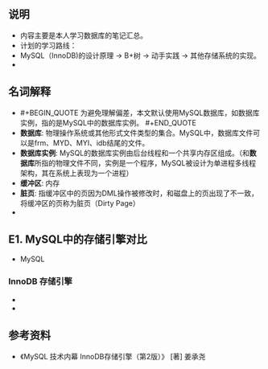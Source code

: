 ## 说明
- 内容主要是本人学习数据库的笔记汇总。
- 计划的学习路线：
- MySQL（InnoDB)的设计原理 -> B+树 -> 动手实践 -> 其他存储系统的实现。
-
## 名词解释
-
  #+BEGIN_QUOTE
  为避免理解偏差，本文默认使用MySQL数据库，如数据库实例，指的是MySQL中的数据库实例。
  #+END_QUOTE
- **数据库**: 物理操作系统或其他形式文件类型的集合。MySQL中，数据库文件可以是frm、MYD、MYI、idb结尾的文件。
- **数据库实例**: MySQL的数据库实例由后台线程和一个共享内存区组成。（和**数据库**所指的物理文件不同，实例是一个程序，MySQL被设计为单进程多线程架构，其在系统上表现为一个进程）
- **缓冲区**: 内存
- **脏页**: 指缓冲区中的页因为DML操作被修改时，和磁盘上的页出现了不一致，将缓冲区的页称为脏页（Dirty Page）
-
## E1. MySQL中的存储引擎对比
- MySQL
### InnoDB 存储引擎
-
-
## 参考资料
- 《MySQL 技术内幕 InnoDB存储引擎（第2版）》 [著] 姜承尧